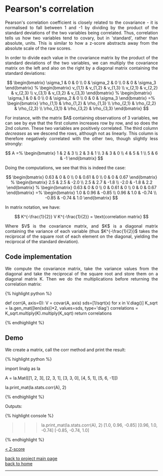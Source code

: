 # Pearson's correlation 
<div style="text-align: justify">
<p> Pearson's correlation coefficient is closely related to the covariance - it
is normalised to fall between 1 and -1 by dividing by the product of the
standard deviations of the two variables being correlated. Thus, correlation
tells us how two variables tend to covary, but in 'standard', rather than
absolute, units. This is similar to how a z-score abstracts away from the
absolute scale of the raw scores. </p>

<p> In order to divide each value in the covariance matrix by the product of
the standard deviations of the two variables, we can multiply the covariance
matrix on the left and also on the right by a diagonal matrix containing the
standard deviations:</p>
</div>

$$
\begin{bmatrix}
    \sigma_1 & 0 & 0 \\
    0 & \sigma_2 & 0 \\
    0 & 0 & \sigma_3
\end{bmatrix}
%
\begin{bmatrix}
    v_{1,1} & v_{1,2} & v_{1,3} \\
    v_{2,1} & v_{2,2} & v_{2,3} \\
    v_{3,1} & v_{3,2} & v_{3,3}
\end{bmatrix}
%
\begin{bmatrix}
    \sigma_1 & 0 & 0 \\
    0 & \sigma_2 & 0 \\
    0 & 0 & \sigma_3
\end{bmatrix}
=%
\begin{bmatrix}
    \rho_{1,1} & \rho_{1,2} & \rho_{1,3} \\
    \rho_{2,1} & \rho_{2,2} & \rho_{2,3} \\
    \rho_{3,1} & \rho_{3,2} & \rho_{3,3}
\end{bmatrix}
$$

<div style="text-align: justify">
<p> For instance, with the matrix $A$ containing observations of 3 variables,
we can see by eye that the first column increases row by row, and so does the
2nd column. These two variables are positively correlated. The third column
<i>decreases</i> as we descend the rows, although not as linearly. This column
is therefore negatively correlated with the other two, though slightly less
strongly: </p>
</div>

$$
A =%
\begin{bmatrix}
    1 & 2 & 3 \\
    2 & 3 & 1 \\
    3 & 3 & 0 \\
    4 & 5 & 1 \\
    5 & 6 & -1
\end{bmatrix}
$$

<div style="text-align: justify">
<p>Doing the computations, we see that this is indeed the case:</p>
</div>

$$
\begin{bmatrix}
    0.63 & 0 & 0 \\
    0 & 0.61 & 0 \\
    0 & 0 & 0.67
\end{bmatrix}
%
\begin{bmatrix}
    2.5 & 2.5 & -2.0 \\
    2.5 & 2.7 & -1.8 \\
    -2.0 & -1.8 & 2.2
\end{bmatrix}
%
\begin{bmatrix}
    0.63 & 0 & 0 \\
    0 & 0.61 & 0 \\
    0 & 0 & 0.67
\end{bmatrix}
=%
\begin{bmatrix}
    1.0 & 0.96 & -0.85 \\
    0.96 & 1.0 & -0.74 \\
    -0.85 & -0.74 & 1.0
\end{bmatrix}
$$

<div style="text-align: justify">
<p>In matrix notation, we have:</p>
</div>

$$
K^{-\frac{1}{2}} V K^{-\frac{1}{2}} = \text{correlation matrix}
$$

<div style="text-align: justify">
<p>Where $V$ is the covariance matrix, and $K$ is a diagonal matrix containing
the variance of each variable (thus $K^{-\frac{1}{2}}$ takes the reciprocal of
the square root of each element on the diagonal, yielding the reciprocal of the
standard deviation).</p>
</div>

## Code implementation
<div style="text-align: justify">
<p>We compute the covariance matrix, take the variance values from the diagonal
and take the reciprocal of the square root and store them on a diagonal matrix
K. Then we do the multiplications before returning the correlation matrix:</p>
</div>

{% highlight python %}

def corr(A, axis=0):
    V = covar(A, axis)
    sds=[1/sqrt(x) for x in V.diag()]
    K_sqrt = la.gen_mat([len(sds)]*2, values=sds, type='diag')
    correlations = K_sqrt.multiply(K).multiply(K_sqrt)
    return correlations

{% endhighlight %}

## Demo

<div style="text-align: justify">
<p>We create a matrix, call the corr method and print the result:</p>
</div>

{% highlight python %}

import linalg as la

A = la.Mat([[1, 2, 3],
            [2, 3, 1],
            [3, 3, 0],
            [4, 5, 1],
            [5, 6, -1]])

la.print_mat(la.stats.corr(A), 2)

{% endhighlight %}

Outputs:

{% highlight console %}

>>> la.print_mat(la.stats.corr(A), 2)
[1.0, 0.96, -0.85]
[0.96, 1.0, -0.74]
[-0.85, -0.74, 1.0]

{% endhighlight %}


[< Z-score](./zscore.md)

[back to project main page](./stats_from_scratch.md)\
[back to home](../index.md)

---
<script src="https://utteranc.es/client.js"
        repo="Matt-A-Bennett/Matt-A-Bennett.github.io"
        issue-term="https://matt-a-bennett.github.io/stats_from_scratch/correlation.html"
        theme="github-light"
        crossorigin="anonymous"
        async>
</script>


